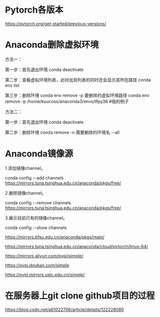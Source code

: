 # Pytorch各版本

https://pytorch.org/get-started/previous-versions/

# Anaconda删除虚拟环境
方法一：

第一步：首先退出环境
conda deactivate
 
第二步：查看虚拟环境列表，此时出现列表的同时还会显示其所在路径
conda env list
 
第三步：删除环境
conda env remove -p 要删除的虚拟环境路径
conda env remove -p /home/kuucoss/anaconda3/envs/tfpy36   #我的例子

方法二：

第一步：首先退出环境
conda deactivate
 
第二步：删除环境
conda remove -n  需要删除的环境名 --all

# Anaconda镜像源
1.添加镜像channel。

conda config --add channels https://mirrors.tuna.tsinghua.edu.cn/anaconda/pkgs/free/

2.删除镜像channel。

conda config --remove channels  https://mirrors.tuna.tsinghua.edu.cn/anaconda/pkgs/free/

3.展示目前已有的镜像channel。

conda config --show channels

https://mirrors.bfsu.edu.cn/anaconda/pkgs/main/

https://mirrors.tuna.tsinghua.edu.cn/anaconda/cloud/pytorch/linux-64/

https://mirrors.aliyun.com/pypi/simple/

https://pypi.douban.com/simple

https://pypi.mirrors.ustc.edu.cn/simple/

# 在服务器上git clone github项目的过程

https://blog.csdn.net/a61022706/article/details/122228080
